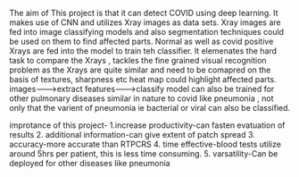 The aim of This project is that it can detect COVID using deep learning. It makes use of CNN and utilizes Xray images as data sets.
Xray images are fed into image classifying models and also segmentation techniques could be used on them to find affected parts. 
Normal as well as covid positive Xrays are fed into the model to train teh classifier.
It elemenates the hard task to compare the Xrays , tackles the fine grained visual recognition problem as the Xrays are quite similar and need to be comapred on the basis of textures, sharpness etc
heat map could highlight affected parts.
images--->extract features--->classify
model can also be trained for other pulmonary diseases similar in nature to covid like pneumonia , not only that the varient of pneumonia ie bacterial or viral can also be classified.

improtance of this project-
1.increase productivity-can fasten evatuation of results
2. additional information-can give extent of patch spread 
3. accuracy-more accurate than RTPCRS
4. time effective-blood tests utilize around 5hrs per patient, this is less time consuming.
5. varsatility-Can be deployed for other diseases like pneumonia 
